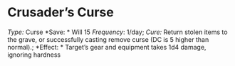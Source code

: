 ﻿---
name: Crusader’s Curse
type: Curse
save: Will 15
onset: 
frequency: 1/day
effect:
  "Target’s gear and equipment takes 1d4 damage, ignoring hardness"
cure: Return stolen items to the grave, or successfully casting remove curse (DC is 5 higher than normal).
---

# Crusader’s Curse
 *Type:* Curse
*Save: * Will 15  *Frequency*: 1/day;  *Cure:* Return stolen items to the grave, or successfully casting remove curse (DC is 5 higher than normal).; 
*Effect: * Target’s gear and equipment takes 1d4 damage, ignoring hardness